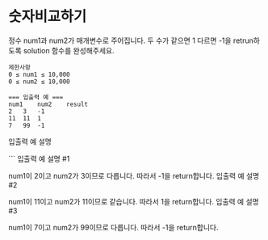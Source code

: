 # 숫자비교하기

<p>
정수 num1과 num2가 매개변수로 주어집니다. 두 수가 같으면 1 다르면 -1을 retrun하도록 solution 함수를 완성해주세요.
</p>

```
제한사항
0 ≤ num1 ≤ 10,000
0 ≤ num2 ≤ 10,000

=== 입출력 예 ===
num1	num2	result
2	3	-1
11	11	1
7	99	-1
```

<p>입출력 예 설명</p>
```
입출력 예 설명 #1

num1이 2이고 num2가 3이므로 다릅니다. 따라서 -1을 return합니다.
입출력 예 설명 #2

num1이 11이고 num2가 11이므로 같습니다. 따라서 1을 return합니다.
입출력 예 설명 #3

num1이 7이고 num2가 99이므로 다릅니다. 따라서 -1을 return합니다.
```


